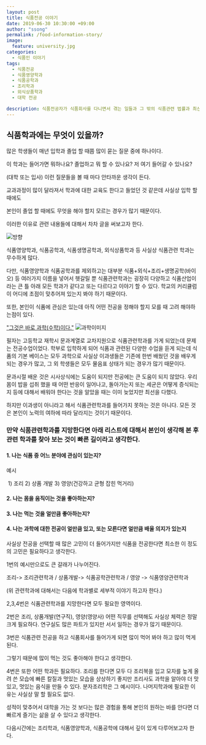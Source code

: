 ```yaml
---
layout: post
title: 식품전공 이야기 
date: 2019-06-30 10:30:00 +09:00
author: "ssong"
permalink: /food-information-story/
image:
  feature: university.jpg
categories:
  - 식품인 이야기
tags:
  - 식품전공 
  - 식품영양학과
  - 식품공학과
  - 조리학과
  - 외식상품학과
  - 대학 전공

description: 식품전공자가 식품회사를 다니면서 겪는 일들과 그 밖의 식품관련 법률과 최신 뉴스에 관한 블로그 입니다.
---
```


## 식품학과에는 무엇이 있을까?

많은 학생들이 매년 입학과 졸업 할 때쯤 많이 묻는 질문 중에 하나이다. 

이 학과는 들어가면 뭐하나요? 졸업하고 뭐 할 수 있나요? 저 여기 들어갈 수 있나요?

(대학 또는 입사) 이런 질문들을 볼 때 마다 안타까운 생각이 든다. 

교과과정이 많이 달라져서 학과에 대한 교육도 한다고 들었던 것 같은데 사실상 입학 할 때에도

본인이 졸업 할 때에도 무엇을 해야 할지 모르는 경우가 많기 때문이다. 

이러한 이유로 관련 내용들에 대해서 차차 글을 써보고자 한다. 



![방향](https://lh3.googleusercontent.com/Mm7nWmGn4gH731AHEiEk3FvPorCquvUlgbTiJpNy0mCUSdLgaMQAqy45PnQjgOrQ9ZLMmzNQ1cGbpeXFGuQg5vW0rbt_eb8Xz74MU_bUcczr22jeg-lnqC6QS_egoU5Bj0lL_Y2lT28HKA5VcbZNoOovusQ_GVmn_uDxkBVKr9uiE_MvY7d7RhonqjLU28q-pG-oa-QygPSZk1xxB0jBXiYTR1bXpPGotq_u9NSaUf-ftRXsQVNjO4tyr3Cl8e0z48rbkBlCSet7zUGxPoKBi-uHonybvFl-P5UDDcutJi3PWfZZqojK4P_kydW1EkTpvBWNr1qMZxdjAkk5jWk7kLrfi8xEBJ2pNzf7y6f0clzzey3gD0xUWGZjQNFvog7lZ-1ZPc5yuYhnfPljCaS-JMzqgzlNsyC1eWP2226OX-LKa8eSXZTudefno558eY96UQ-oupQSuWlzHmqebHJa5sZnsUcRlCiILpZ8JxHuSoUbUZ9nPnSfsaJsIkgANZ8fvPu9mz2_9mO3oXE1NlmRSoWhCZcvpRNs3h5O1pwZ6_m4izmWsloUcHCvzNal-2_WhJrWgB-G8IoqiK_ti1RyUy8uQx9wIiWcSij_472A7t2h4gcQFDjoAxG4fCwswe97rVuVZk_njTLWmUE-lDjDbi12-tzeLg=w704-h469-no)



식품영양학과, 식품공학과, 식품생명공학과, 외식상품학과 등 사실상 식품관련 학과는 무수하게 많다. 

다만, 식품영양학과 식품공학과를 제외하고는 대부분 식품+외식+조리+생명공학(바이오) 등 여러가지 이름을 넣어서 헷갈릴 뿐 식품관련학과는 굉장히 다양하고 식품산업이라는 큰 틀 아래 모든 학과가 같다고 또는 다르다고 이야기 할 수 있다. 학교의 커리큘럼이 어디에 초점이 맞추어져 있는지 봐야 하기 때문이다. 

또한, 본인이 식품에 관심은 있는데 아직 어떤 전공을 정해야 할지 모를 때 고려 해야하는점이 있다. 

<u>"그것은 바로 과학(수학)이다."</u> ![과학이미지](https://lh3.googleusercontent.com/Jvcwj2nsgkHGOC9tDB8-nEGUZOvNFhu7hBBsBIpxU-TWOnCT6mAWfuiZZwNM1K7DrsxTyj1JLCZN0DjYztXBmxPhzIetjZyev_L0k4f05Xt-U11mNsLOMjaWkUfatDrTp5bIP8URx_VzWwz7UibE-nQUlm-mRK1wORn-Sn_dT4mm449_hBjZtlWHgLnGi_os5U_0VfZURM7cS51htMT8yDq_ZkV6INa7knvPefMyaUqHlyhcK2P5-Qq4kcu8Nsft-ezt_XmrtGftsDbl8BgAbGXN-sydcaj_B7ksN78bXo_WvuNgao3b7eqGYe8Tp3b0cPI-xpObXqcgegzsRGYbPriU3y3zeLNzf8lVbeTTaQETRFXxUk9atobQccynkksC4S3cRZjvYefX4w9RdfeMgcFThQdEcUB7eGPKSgCWjPhhuEMja61MLy7gySx5qTcFcC_U8Rez_1eOwoF4PbUqp_Fn6gYr5CnYNZzW-x1sa5LpK8baPgY-MJbtMb0FfTarvrjB90zvIf1-8KbRQ_R9PCTGZjOEjMYKVJ-e7Y5-SHho6g3FFbpl7QpcWwGjsgyz4ZPT5y4DcrQZKVl0a1J1eSKh5cVTVYUWr7RFFPrz9rq2kNLIlhfCaZpDbOzNyI5i2dlvbAJBuM_i2OHTxqZAzg6JfOppRA=w960-h301-no)





필자는 고등학교 재학시 문과계열로 교차지원으로 식품관련학과를 가게 되었는데 문제는 전공수업이었다. 학부로 입학하게 되어 식품과 관련된 다양한 수업을 듣게 되는데 식품의 기본 베이스는 모두 과학으로 사실상 이과생들은 기존에 한번 배웠던 것을 배우게 되는 경우가 많고, 그 외 학생들은 모두 물음표 상태가 되는 경우가 많기 때문이다. 

 문과시절 배운 것은 시사상식에는 도움이 되지만 전공에는 큰 도움이 되지 않았다. 우리 몸이 밥을 섭취 했을 때 어떤 반응이 일어나고, 돌아가는지 또는 세균은 어떻게 증식되는지 등에 대해서 배워야 한다는 것을 알았을 때는 이미 늦었지만 최선을 다했다. 

하지만 이과생이 아니라고 해서 식품관련학과를 들어가지 못하는 것은 아니다. 모든 것은 본인이 노력의 여하에 따라 달라지는 것이기 때문이다. 

 

### 만약 식품관련학과를 지망한다면 아래 리스트에 대해서 본인이 생각해 본 후 관련 학과를 찾아 보는 것이 빠른 길이라고 생각한다. 

#### 1. 나는 식품 중 어느 분야에 관심이 있는지?

   예시 

​      1) 조리 2) 상품 개발 3) 영양(건강하고 균형 잡힌 먹거리)

#### 2. 나는 몸을 움직이는 것을 좋아하는지?

#### 3. 나는 먹는 것을 얼만큼 좋아하는지?

#### 4. 나는 과학에 대한 전공이 얼만큼 있고, 또는 모른다면 얼만큼 배울 의지가 있는지

사실상 전공을 선택할 때 많은 고민이 더 들어가지만 식품을 전공한다면 최소한 이 정도의 고민은 필요하다고 생각한다. 

1번의 예시만으로도 큰 갈래가 나누어진다. 

조리-> 조리관련학과 / 상품개발-> 식품공학관련학과 / 영양 -> 식품영양관련학과 

(위 관련학과에 대해서는 다음에 학과별로 세부적 이야기 하고자 한다.)

2,3,4번은 식품관련학과를 지망한다면 모두 필요한 영역이다. 

2번은 조리, 상품개발(연구직), 영양(영양사) 어떤 직무를 선택해도 사실상 체력은 정말 크게 필요하다. 연구실도 많은 파트가 있지만 서서 일하는 경우가 많기 때문이다. 

3번은 식품관련 전공을 하고 식품회사를 들어가게 되면 많이 먹어 봐야 하고 많이 먹게 된다. 

그렇기 때문에 많이 먹는 것도 좋아해야 한다고 생각한다. 

4번은 또한 어떤 학과든 필요하다. 조리를 한다면 모두 다 조리복을 입고 모자를 높게 올려 쓴 모습에 빠른 칼질과 멋있는 모습을 상상하기 좋지만 조리사도 과학을 알아야 더 맛있고, 멋있는 음식을 만들 수 있다. 분자조리학은 그 예시이다. 나머지학과에 필요한 이유는 사실상 말 할 필요도 없다. 

 

성적이 맞추어서 대학을 가는 것 보다는 많은 경험을 통해 본인의 원하는 바를 안다면 더 빠르게 즐기는 삶을 살 수 있다고 생각한다. 

 

다음시간에는 조리학과, 식품영양학과, 식품공학에 대해서 깊이 있게 다루어보고자 한다. 